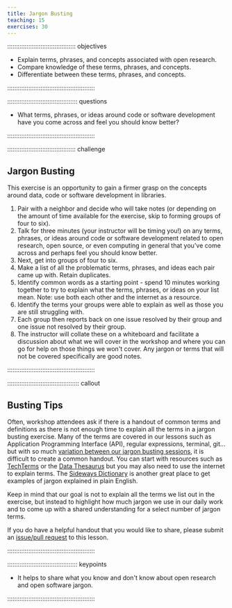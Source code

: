 ```yaml
---
title: Jargon Busting
teaching: 15
exercises: 30
---
```


::::::::::::::::::::::::::::::::::::::: objectives

- Explain terms, phrases, and concepts associated with open research.
- Compare knowledge of these terms, phrases, and concepts.
- Differentiate between these terms, phrases, and concepts.

::::::::::::::::::::::::::::::::::::::::::::::::::

:::::::::::::::::::::::::::::::::::::::: questions

- What terms, phrases, or ideas around code or software development have you come across and feel you should know better?

::::::::::::::::::::::::::::::::::::::::::::::::::

:::::::::::::::::::::::::::::::::::::::  challenge

## Jargon Busting

This exercise is an opportunity to gain a firmer grasp on the concepts around data, code or software development in libraries.

1. Pair with a neighbor and decide who will take notes (or depending on the amount of time available for the exercise, skip to forming groups of four to six).
2. Talk for three minutes (your instructor will be timing you!) on any terms, phrases, or ideas around code or software development related to open research, open source, or even computing in general that you've come across and perhaps feel you should know better.
3. Next, get into groups of four to six.
4. Make a list of all the problematic terms, phrases, and ideas each pair came up with. Retain duplicates.
5. Identify common words as a starting point - spend 10 minutes working together to try to explain what the terms, phrases, or ideas on your list mean.  Note: use both each other and the internet as a resource.
6. Identify the terms your groups were able to explain as well as those you are still struggling with.
7. Each group then reports back on one issue resolved by their group and one issue not resolved by their group.
8. The instructor will collate these on a whiteboard and facilitate a discussion about what we will cover in the workshop and where you can go for help on those things we won't cover. Any jargon or terms that will not be covered specifically are good notes.
  

::::::::::::::::::::::::::::::::::::::::::::::::::

:::::::::::::::::::::::::::::::::::::::::  callout

## Busting Tips

Often, workshop attendees ask if there is a handout of common terms and definitions as there is not enough time to explain all the terms in a jargon busting exercise. Many of the terms are covered in our lessons such as Application Programming Interface (API), regular expressions, terminal, git... but with so much [variation between our jargon busting sessions](https://twitter.com/search?q=jargon%20libcarpentry&src=typed_query&f=live), it is difficult to create a common handout. You can start with resources such as [TechTerms](https://techterms.com/category/technical) or the [Data Thesaurus](https://nnlm.gov/data/thesaurus) but you may also need to use the internet to explain terms. The [Sideways Dictionary](https://sidewaysdictionary.com) is another great place to get examples of jargon explained in plain English.

Keep in mind that our goal is not to explain all the terms we list out in the exercise, but instead to highlight how much jargon we use in our daily work and to come up with a shared understanding for a select number of jargon terms.

If you do have a helpful handout that you would like to share, please submit an [issue/pull request](https://github.com/ml4sts/open-humanities/) to this lesson.


::::::::::::::::::::::::::::::::::::::::::::::::::

:::::::::::::::::::::::::::::::::::::::: keypoints

- It helps to share what you know and don't know about open research and open software jargon.

::::::::::::::::::::::::::::::::::::::::::::::::::

